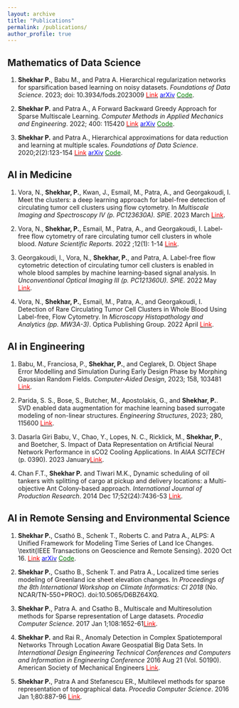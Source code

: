 ```yaml
---
layout: archive
title: "Publications"
permalink: /publications/
author_profile: true
---
```


<!-- {% if author.googlescholar %}
  You can also find my articles on <u><a href="{{author.googlescholar}}">my Google Scholar profile</a>.</u>
{% endif %}

{% include base_path %}

{% for post in site.publications reversed %}
  {% include archive-single.html %}
{% endfor %} -->

## Mathematics of Data Science
1. **Shekhar P.**, Babu M., and Patra A. Hierarchical regularization networks for sparsification based learning on noisy datasets. *Foundations of Data Science*. 2023; doi: 10.3934/fods.2023009 <a href="https://www.aimsciences.org/article/doi/10.3934/fods.2023009?viewType=HTML" target="_blank"><span style="color:red">Link</span></a> <a href="https://arxiv.org/pdf/2006.05444.pdf" target="_blank"><span style="color:blue">arXiv</span></a> <a href="https://github.com/p-shekhar/Hierarchical_noisy" target="_blank"><span style="color:green">Code</span></a>.


2. **Shekhar P.** and Patra A., A Forward Backward Greedy Approach for Sparse Multiscale Learning. *Computer Methods in Applied Mechanics and Engineering*. 2022; 400: 115420 <a href="https://www.sciencedirect.com/science/article/pii/S0045782522004698" target="_blank"><span style="color:red">Link</span></a> <a href="https://arxiv.org/pdf/2102.07068.pdf" target="_blank"><span style="color:blue">arXiv</span></a> <a href="https://github.com/p-shekhar/Multiscale-code" target="_blank"><span style="color:green">Code</span></a>.


3. **Shekhar P.** and Patra A., Hierarchical approximations for data reduction and learning at multiple scales. *Foundations of Data Science*. 2020;2(2):123-154 <a href="https://www.aimsciences.org/article/doi/10.3934/fods.2020008" target="_blank"><span style="color:red">Link</span></a> <a href="https://arxiv.org/pdf/1906.11426.pdf" target="_blank"><span style="color:blue">arXiv</span></a> <a href="https://github.com/p-shekhar/Hierarchical_multiscale" target="_blank"><span style="color:green">Code</span></a>. 


## AI in Medicine
1. Vora, N., **Shekhar, P.**, Kwan, J., Esmail, M., Patra, A., and Georgakoudi, I. Meet the clusters: a deep learning approach for label-free detection of circulating tumor cell clusters using flow cytometry. In *Multiscale Imaging and Spectroscopy IV (p. PC123630A). SPIE*. 2023 March <a href="https://www.spiedigitallibrary.org/conference-proceedings-of-spie/PC12363/PC123630A/Meet-the-clusters--a-deep-learning-approach-for-label/10.1117/12.2649335.full" target="_blank"><span style="color:red">Link</span></a>.

2. Vora, N., **Shekhar, P.**, Esmail, M., Patra, A., and Georgakoudi, I. Label-free flow cytometry of rare circulating tumor cell clusters in whole blood. *Nature Scientific Reports*. 2022 ;12(1): 1-14 <a href="https://www.nature.com/articles/s41598-022-14003-5" target="_blank"><span style="color:red">Link</span></a>.

3. Georgakoudi, I., Vora, N., **Shekhar, P.**, and Patra, A. Label-free flow cytometric detection of circulating tumor cell clusters is enabled in whole blood samples by machine learning-based signal analysis. In *Unconventional Optical Imaging III (p. PC121360U). SPIE.* 2022 May <a href="https://www.spiedigitallibrary.org/conference-proceedings-of-spie/PC12136/PC121360U/Label-free-flow-cytometric-detection-of-circulating-tumor-cell-clusters/10.1117/12.2624555.full" target="_blank"><span style="color:red">Link</span></a>.

4. Vora, N., **Shekhar, P.**, Esmail, M., Patra, A., and Georgakoudi, I. Detection of Rare Circulating Tumor Cell Clusters in Whole Blood Using Label-free, Flow Cytometry. In *Microscopy Histopathology and Analytics (pp. MW3A-3)*. Optica Publishing Group. 2022 April <a href="https://opg.optica.org/abstract.cfm?uri=Microscopy-2022-MW3A.3" target="_blank"><span style="color:red">Link</span></a>.


## AI in Engineering
1. Babu, M., Franciosa, P., **Shekhar, P.**, and Ceglarek, D. Object Shape Error Modelling and Simulation During Early Design Phase by Morphing Gaussian Random Fields. *Computer-Aided Design*, 2023; 158, 103481 <a href="https://www.sciencedirect.com/science/article/pii/S0010448523000131" target="_blank"><span style="color:red">Link</span></a>.

2. Parida, S. S., Bose, S., Butcher, M., Apostolakis, G., and **Shekhar, P.**. SVD enabled data augmentation for machine learning based surrogate modeling of non-linear structures. *Engineering Structures*, 2023; 280, 115600 <a href="https://www.sciencedirect.com/science/article/pii/S0141029623000147" target="_blank"><span style="color:red">Link</span></a>.

3. Dasarla Giri Babu, V., Chao, Y., Lopes, N. C., Ricklick, M., **Shekhar, P.**, and Boetcher, S. Impact of Data Representation on Artificial Neural Network Performance in sCO2 Cooling Applications. In *AIAA SCITECH* (p. 0390). 2023 January<a href="https://arc.aiaa.org/doi/abs/10.2514/6.2023-0390" target="_blank"><span style="color:red">Link</span></a>.


4. Chan F.T., **Shekhar P.**  and Tiwari M.K., Dynamic scheduling of oil tankers with splitting of cargo at pickup and delivery locations: a Multi-objective Ant Colony-based approach. *International Journal of Production Research*. 2014 Dec 17;52(24):7436-53 <a href="https://www.tandfonline.com/doi/abs/10.1080/00207543.2014.932932" target="_blank"><span style="color:red">Link</span></a>.


## AI in Remote Sensing and Environmental Science
1. **Shekhar P.**, Csathó B., Schenk T., Roberts C. and Patra A., ALPS: A Unified Framework for Modeling Time Series of Land Ice Changes. \textit{IEEE Transactions on Geoscience and Remote Sensing}. 2020 Oct 16. <a href="https://ieeexplore.ieee.org/abstract/document/9226474" target="_blank"><span style="color:red">Link</span></a> <a href="https://arxiv.org/pdf/2007.05010.pdf" target="_blank"><span style="color:blue">arXiv</span></a> <a href="https://github.com/p-shekhar/ALPS" target="_blank"><span style="color:green">Code</span></a>.

2. **Shekhar P.**, Csatho B., Schenk T. and Patra A., Localized time series modeling of Greenland ice sheet elevation changes. In *Proceedings of the 8th International Workshop on Climate Informatics: CI 2018* (No. NCAR/TN-550+PROC). doi:10.5065/D6BZ64XQ.

3. **Shekhar P.**, Patra A. and Csatho B., Multiscale and Multiresolution methods for Sparse representation of Large datasets. *Procedia Computer Science*. 2017 Jan 1;108:1652-61<a href="https://www.sciencedirect.com/science/article/pii/S1877050917308281"><span style="color:red">Link</span></a>.

4. **Shekhar P.** and Rai R., Anomaly Detection in Complex Spatiotemporal Networks Through Location Aware Geospatial Big Data Sets. In *International Design Engineering Technical Conferences and Computers and Information in Engineering Conference* 2016 Aug 21 (Vol. 50190). American Society of Mechanical Engineers <a href="https://asmedigitalcollection.asme.org/IDETC-CIE/proceedings-abstract/IDETC-CIE2016/V007T06A033/258455"><span style="color:red">Link</span></a>.

5. **Shekhar P.**, Patra A and Stefanescu ER., Multilevel methods for sparse representation of topographical data. *Procedia Computer Science*. 2016 Jan 1;80:887-96 <a href="https://www.sciencedirect.com/science/article/pii/S1877050916306767"><span style="color:red">Link</span></a>.




